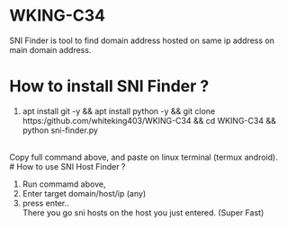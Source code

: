 # WKING-C34
SNI Finder is tool to find domain address hosted on same ip address on main domain address.


# How to install SNI Finder ?

1. apt install git -y && apt install python -y && git clone https:/github.com/whiteking403/WKING-C34 && cd WKING-C34 && python sni-finder.py

<br/>
Copy full command above, and paste on linux terminal (termux android).

<br/>
# How to use SNI Host Finder ?

1. Run commamd above,
2. Enter target domain/host/ip (any)
3. press enter..
</br> There you go sni hosts on the host you just entered. (Super Fast)
